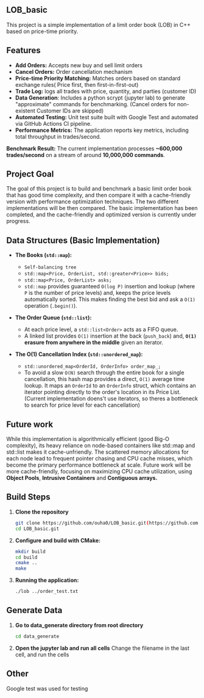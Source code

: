 ## LOB_basic
This project is a simple implementation of a limit order book (LOB) in C++ based on price-time priority.

## Features
- **Add Orders:** Accepts new buy and sell limit orders
- **Cancel Orders:** Order cancellation mechanism
- **Price-time Priority Matching:** Matches orders based on standard exchange rules(
Price first, then first-in-first-out)
- **Trade Log:** logs all trades with price, quantity, and parties (customer ID)
- **Data Generation**: Includes a python scrypt (jupyter lab) to generate "approximate" commands for benchmarking.
(Cancel orders for non-existent Customer IDs are skipped)
- **Automated Testing:** Unit test suite built with Google Test and automated via
GitHub Actions CI pipeline.
- **Performance Metrics:** The application reports key metrics, including total throughput in trades/second.

**Benchmark Result:** The current implementation processes **~600,000 trades/second** on
a stream of around **10,000,000 commands**.

## Project Goal
The goal of this project is to build and benchmark a basic limit order book that has
good time complexity, and then compare it with a cache-friendly version with performance optimization techniques.
The two different implementations will be then compared. The basic implementation has been completed, and the
cache-friendly and optimized version is currently under progress.

## Data Structures (Basic Implementation)
*   **The Books (`std::map`):**
    *    `Self-balancing tree`
    *   `std::map<Price, OrderList, std::greater<Price>> bids;`
    *   `std::map<Price, OrderList> asks;`
    *   `std::map` provides guaranteed `O(log P)` insertion and lookup (where `P` is the number of price levels) and, keeps the price levels automatically sorted. This makes finding the best bid and ask a `O(1)` operation (`.begin()`).

*   **The Order Queue (`std::list`):**
    *   At each price level, a `std::list<Order>` acts as a FIFO queue.
    *   A linked list provides `O(1)` insertion at the back (`push_back`) and, **`O(1)` erasure from anywhere in the middle** given an iterator.

*   **The O(1) Cancellation Index (`std::unordered_map`):**
    *   `std::unordered_map<OrderId, OrderInfo> order_map_;`
    *    To avoid a slow `O(N)` search through the entire book for a single cancellation, this hash map provides a direct, `O(1)` average time lookup. It maps an `OrderId` to an `OrderInfo` struct, which contains an iterator pointing directly to the order's location in its Price List. (Current implementation doens't use iterators, so theres a bottleneck to search for price level for each cancellation)

## Future work
While this implementation is algorithmically efficient (good Big-O complexity), its heavy reliance on node-based
containers like std::map and std::list makes it cache-unfriendly. The scattered memory allocations for each node
lead to frequent pointer chasing and CPU cache misses, which become the primary performance bottleneck at scale.
Future work will be more cache-friendly, focusing on maximizing CPU cache utilization, using **Object Pools**, **Intrusive Containers**
and **Contiguous arrays.**

## Build Steps

1.  **Clone the repository**
    ```sh
    git clone https://github.com/ouha0/LOB_basic.git(https://github.com/ouha0/LOB_basic)
    cd LOB_basic.git
    ```
2.  **Configure and build with CMake:**
    ```sh
    mkdir build
    cd build
    cmake ..
    make
    ```
3. **Running the application:**
    ```sh
    ./lob ../order_test.txt
    ```


## Generate Data
1. **Go to data_generate directory from root directory**
    ```sh
    cd data_generate
    ```
2. **Open the jupyter lab and run all cells**
Change the filename in the last cell, and run the cells


## Other
Google test was used for testing

